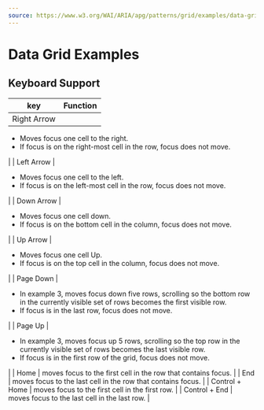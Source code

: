 ```yaml
---
source: https://www.w3.org/WAI/ARIA/apg/patterns/grid/examples/data-grids/
---
```

Data Grid Examples
==================

Keyboard Support
----------------

| key | Function |
| --- | --- |
| Right Arrow | 
*   Moves focus one cell to the right.
*   If focus is on the right-most cell in the row, focus does not move.

 |
| Left Arrow | 

*   Moves focus one cell to the left.
*   If focus is on the left-most cell in the row, focus does not move.

 |
| Down Arrow | 

*   Moves focus one cell down.
*   If focus is on the bottom cell in the column, focus does not move.

 |
| Up Arrow | 

*   Moves focus one cell Up.
*   If focus is on the top cell in the column, focus does not move.

 |
| Page Down | 

*   In example 3, moves focus down five rows, scrolling so the bottom row in the currently visible set of rows becomes the first visible row.
*   If focus is in the last row, focus does not move.

 |
| Page Up | 

*   In example 3, moves focus up 5 rows, scrolling so the top row in the currently visible set of rows becomes the last visible row.
*   If focus is in the first row of the grid, focus does not move.

 |
| Home | moves focus to the first cell in the row that contains focus. |
| End | moves focus to the last cell in the row that contains focus. |
| Control + Home | moves focus to the first cell in the first row. |
| Control + End | moves focus to the last cell in the last row. |